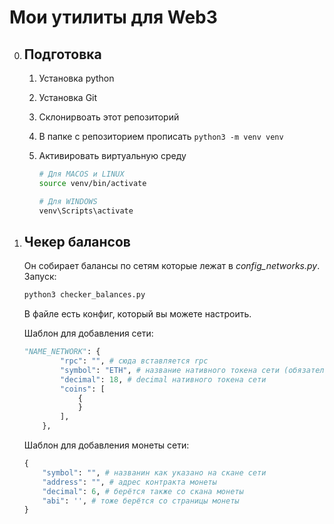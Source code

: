 # Мои утилиты для Web3

0. ## Подготовка
    1. Установка python
    2. Установка Git
    3. Склонирвоать этот репозиторий
    4. В папке с репозиторием прописать ```python3 -m venv venv```
    5. Активировать виртуальную среду
        ```bash
        # Для MACOS и LINUX
        source venv/bin/activate
        ```

        ```PowerShell    
        # Для WINDOWS
        venv\Scripts\activate 
        ```

1. ## Чекер балансов  
    Он собирает балансы по сетям которые лежат в _config_networks.py_.   
    Запуск:
    ```python
    python3 checker_balances.py
    ```
    В файле есть конфиг, который вы можете настроить.  
    
    Шаблон для добавления сети:
    ```python
    "NAME_NETWORK": {
            "rpc": "", # сюда вставляется rpc
            "symbol": "ETH", # название нативного токена сети (обязательно капсом)
            "decimal": 18, # decimal нативного токена сети
            "coins": [
                {
                }
            ],
        },
    ```
    Шаблон для добавления монеты сети:
    ```python
    {
        "symbol": "", # названин как указано на скане сети
        "address": "", # адрес контракта монеты
        "decimal": 6, # берётся также со скана монеты
        "abi": '', # тоже берётся со страницы монеты
    }
    ```

    